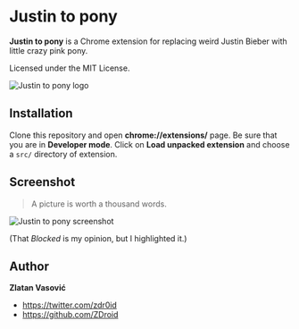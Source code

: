 # Justin to pony

**Justin to pony** is a Chrome extension for replacing weird Justin Bieber with
little crazy pink pony.

Licensed under the MIT License.

![Justin to pony logo](https://raw.github.com/ZDroid/justin-to-pony/master/src/icon-128.png)

## Installation

Clone this repository and open **chrome://extensions/** page. Be sure that you
are in **Developer mode**. Click on **Load unpacked extension** and choose a
`src/` directory of extension.

## Screenshot

> A picture is worth a thousand words.

![Justin to pony screenshot](https://raw.github.com/ZDroid/justin-to-pony/master/screenshot.png)

(That *Blocked* is my opinion, but I highlighted it.)

## Author

**Zlatan Vasović**

* <https://twitter.com/zdr0id>
* <https://github.com/ZDroid>